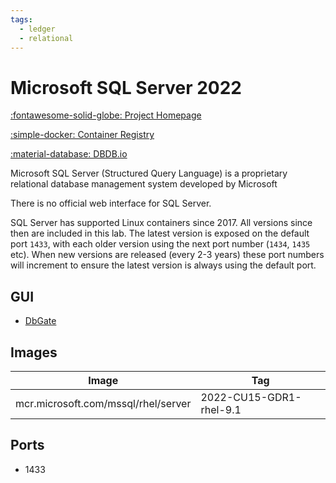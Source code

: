 ```yaml
---
tags:
  - ledger
  - relational
---
```

# Microsoft SQL Server 2022

[:fontawesome-solid-globe: Project Homepage](https://www.microsoft.com/en-gb/sql-server)

[:simple-docker: Container Registry](https://mcr.microsoft.com/en-us/catalog?cat=Databases&alphaSort=asc&alphaSortKey=Name)

[:material-database: DBDB.io](https://dbdb.io/db/sql-server)

Microsoft SQL Server (Structured Query Language) is a proprietary relational database management system developed by Microsoft

There is no official web interface for SQL Server.

SQL Server has supported Linux containers since 2017. All versions since then are included in this lab. The latest version is exposed on the default port `1433`, with each older version using the next port number (`1434`, `1435` etc). When new versions are released (every 2-3 years) these port numbers will increment to ensure the latest version is always using the default port.

## GUI

- [DbGate](../dbgate)

## Images
| Image | Tag |
| --- | --- |
| mcr.microsoft.com/mssql/rhel/server | 2022-CU15-GDR1-rhel-9.1 |

## Ports
- 1433


